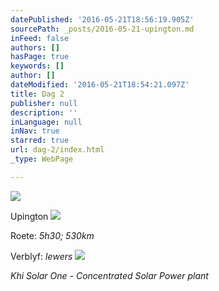 ```yaml
---
datePublished: '2016-05-21T18:56:19.905Z'
sourcePath: _posts/2016-05-21-upington.md
inFeed: false
authors: []
hasPage: true
keywords: []
author: []
dateModified: '2016-05-21T18:54:21.097Z'
title: Dag 2
publisher: null
description: ''
inLanguage: null
inNav: true
starred: true
url: dag-2/index.html
_type: WebPage

---
```

![](https://s3-us-west-2.amazonaws.com/the-grid-img/p/e8e20ecbc99c88e84ed4e45fcabfa181c939c29d.jpg)

Upington
![](https://s3-us-west-2.amazonaws.com/the-grid-img/p/3c1372f8508b438d7190d0779329812ec8a50282.jpg)

Roete: _5h30; 530km_

Verblyf: _Iewers_
![](https://the-grid-user-content.s3-us-west-2.amazonaws.com/34aaca42-1f32-404b-b2a1-7bf4be81e5b1.jpg)

_Khi Solar One - Concentrated Solar Power plant_